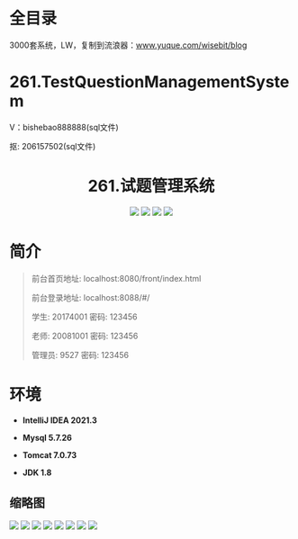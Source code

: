 # 全目录

3000套系统，LW，复制到流浪器：www.yuque.com/wisebit/blog

# 261.TestQuestionManagementSystem

<p>V：bishebao888888(sql文件)</p>
<p>抠: 206157502(sql文件)</p>

<p><h1 align="center">261.试题管理系统</h1></p>


<p align="center">
	<img src="https://img.shields.io/badge/jdk-1.8-orange.svg"/>
    <img src="https://img.shields.io/badge/springboot-5.x-lightgrey.svg"/>
    <img src="https://img.shields.io/badge/vue-3.x-blue.svg"/>
    <img src="https://img.shields.io/badge/mybatis-5.x-yellow.svg"/>
</p>

# 简介
>
> 
>
> 前台首页地址: localhost:8080/front/index.html
>
> 前台登录地址: localhost:8088/#/
>
> 学生: 20174001 密码: 123456
> 
> 老师: 20081001 密码: 123456
>
> 管理员: 9527   密码: 123456
>

# 环境

- <b>IntelliJ IDEA 2021.3</b>

- <b>Mysql 5.7.26</b>

- <b>Tomcat 7.0.73</b>

- <b>JDK 1.8</b>




## 缩略图

![](https://bitwise.oss-cn-heyuan.aliyuncs.com/2024/9/10/3836be3e-19c8-49b6-a35b-044c0cdb2dd7.png)
![](https://bitwise.oss-cn-heyuan.aliyuncs.com/2024/9/10/94af8db5-522a-4984-a55b-70a95df27006.png)
![](https://bitwise.oss-cn-heyuan.aliyuncs.com/2024/9/10/b2be90b8-f353-4841-83ea-95dd5f6ad920.png)
![](https://bitwise.oss-cn-heyuan.aliyuncs.com/2024/9/10/4a896621-4999-4bef-99f4-2aebe93b0417.png)
![](https://bitwise.oss-cn-heyuan.aliyuncs.com/2024/9/10/49c4932d-4ff3-4637-92f6-c7a5c4969672.png)
![](https://bitwise.oss-cn-heyuan.aliyuncs.com/2024/9/10/c594802a-8ba0-463b-9a97-223c62912489.png)
![](https://bitwise.oss-cn-heyuan.aliyuncs.com/2024/9/10/68c4343f-53b6-48d1-a1a8-6d1142b6ae9c.png)
![](https://bitwise.oss-cn-heyuan.aliyuncs.com/2024/9/10/207c906b-d5f8-406d-b415-bc7adb457c26.png)





